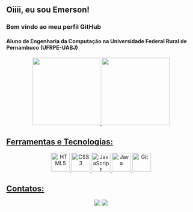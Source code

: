 ## Oiiii, eu sou Emerson!
### Bem vindo ao meu perfil GitHub
#### Aluno de Engenharia da Computação na Universidade Federal Rural de Pernambuco (UFRPE-UABJ)

<div style="display: inline_block" align="center">
<a href="https://github.com/emersongg21">
<img height="180em" src="https://github-readme-stats.vercel.app/api?username=emersongg21&show_icons=true&theme=gotham&include_all_commits=true&count_private=true"/>
<img height="180em" src="https://github-readme-stats.vercel.app/api/top-langs/?username=emersongg21&layout=compact&langs_count=7&theme=gotham"/>
</div>
  
## Ferramentas e Tecnologias:
  <div style="display: inline_block" align="center">
    <img src="https://cdn.jsdelivr.net/gh/devicons/devicon/icons/html5/html5-plain.svg" width="50" height="50" alt="HTML5"/>
    <img src="https://cdn.jsdelivr.net/gh/devicons/devicon/icons/css3/css3-plain.svg" width="50" height="50" alt="CSS3"/>
    <img src="https://cdn.jsdelivr.net/gh/devicons/devicon/icons/javascript/javascript-plain.svg" width="50" height="50" alt="JavaScript"/>
    <img src="https://cdn.jsdelivr.net/gh/devicons/devicon/icons/java/java-original.svg" width="50" height="50" alt="Java"/>
    <img src="https://cdn.jsdelivr.net/gh/devicons/devicon/icons/git/git-plain.svg" width="50" height="50" alt="Git"/>
  </div>
    
## Contatos:
  <div style="display: inline_block" align="center">
    <a href = "mailto:emerson.dev21@gmail.com"><img src="https://img.shields.io/badge/Gmail-D14836?style=for-the-badge&logo=gmail&logoColor=white" target="_blank"></a>
    <a href="https://www.linkedin.com/in/emerson-batista-937826218/" target="_blank"><img src="https://img.shields.io/badge/-LinkedIn-%230077B5?style=for-the-badge&logo=linkedin&logoColor=white"></a> 
  </div>
